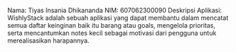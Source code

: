 Nama: Tiyas Insania Dhikananda
NIM: 607062300090
Deskripsi Aplikasi: WishlyStack adalah sebuah aplikasi yang dapat membantu dalam mencatat semua daftar keinginan baik itu barang atau goals, mengelola prioritas, serta mencantumkan notes kecil sebagai motivasi dari pengguna untuk merealisasikan harapannya.